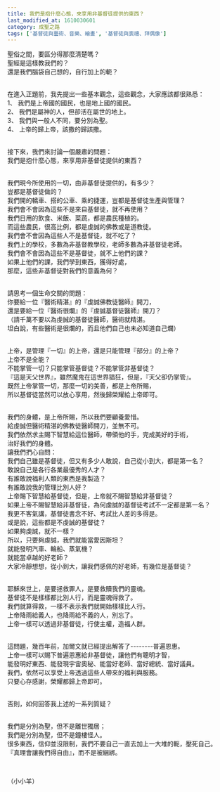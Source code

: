 ```yaml
---
title: 我們是抱什麼心態，來享用非基督徒提供的東西？
last_modified_at: 1610030601
category: 成聖之路
tags: ['基督徒與藝術、音樂、繪畫', '基督徒與喪禮、拜偶像']
---
```


<p>聖俗之間，要區分得那麼清楚嗎？<br>
聖經是這樣教我們的？<br>
還是我們腦袋自己想的，自行加上的軛？</p>

<p><br>
在進入正題前，我先提出一些基本觀念，這些觀念，大家應該都很熟悉：<br>
1、 我們是上帝國的國民，也是地上國的國民。<br>
2、 我們是屬神的人，但卻活在屬世的地上。<br>
3、 我們與一般人不同，要分別為聖。<br>
4、 上帝的歸上帝，該撒的歸該撒。</p>

<p><br>
接下來，我們來討論一個嚴肅的問題：<br>
我們是抱什麼心態，來享用非基督徒提供的東西？</p>

<p><br>
我們現今所使用的一切，由非基督徒提供的，有多少？<br>
豈都是基督徒做的？<br>
我們開的轎車、搭的公車、乘的捷運，豈都是基督徒生產與管理？<br>
我們會不會因為這些不是來自基督徒，就不再使用？<br>
我們日用的飲食、米飯、菜蔬，都是農民種植的。<br>
而這些農民，很高比例，都是虔誠的佛教或是道教徒。<br>
我們會不會因為這些人不是基督徒，就不吃了？<br>
我們上的學校，多數為非基督教學校，老師多數為非基督徒老師。<br>
我們會不會因為這些不是基督徒，就不上他們的課？<br>
如果上他們的課，我們學到東西，獲得好處，<br>
那麼，這些非基督徒對我們的意義為何？</p>

<p><br>
請思考一個生命交關的問題：<br>
你要給一位『醫術精湛』的『虔誠佛教徒醫師』開刀，<br>
還是要給一位『醫術很爛』的『虔誠基督徒醫師』開刀？<br>
（請千萬不要以為虔誠的基督徒醫師，醫術就精湛。<br>
坦白說，有些醫術是很爛的，而且他們自己也未必知道自己爛）</p>

<p><br>
上帝，是管理『一切』的上帝，還是只能管理『部分』的上帝？<br>
上帝不是全能？<br>
不能掌管一切？只能掌管基督徒？不能掌管非基督徒？<br>
『這是天父世界』，雖然魔鬼在這世界猖狂，但是，『天父卻仍掌管』。<br>
既然上帝掌管一切，那麼一切的美善，都是上帝所賜，<br>
所以基督徒當然可以放心享用，然後歸榮耀給上帝即可。</p>

<p><br>
我們的身體，是上帝所賜，所以我們要顧養愛惜。<br>
給虔誠但醫術精湛的佛教徒醫師開刀，並無不可。<br>
我們依然求主賜下智慧給這位醫師，帶領他的手，完成美好的手術，<br>
治好我們的身體。<br>
讓我們捫心自問：<br>
我們自己雖是基督徒，但又有多少人敢說，自己從小到大，都是第一名？<br>
敢說自己是各行各業最優秀的人才？<br>
有誰敢說福利人類的東西是我製造？<br>
有誰敢說我的管理比別人好？<br>
上帝賜下智慧給基督徒，但是，上帝就不賜智慧給非基督徒？<br>
如果上帝不賜智慧給非基督徒，為何虔誠的基督徒考試不一定都是第一名？<br>
我更不客氣講，基督徒書念不好、考試比人差的多得是。<br>
或是說，這些都是不虔誠的基督徒？<br>
如果夠虔誠，就不一樣？<br>
所以，只要夠虔誠，我們就能當愛因斯坦？<br>
就能發明汽車、輪船、蒸氣機？<br>
就能當卓越的好老師？<br>
大家冷靜想想，從小到大，讓我們感佩的好老師，有幾位是基督徒？</p>

<p><br>
耶穌來世上，是要拯救罪人，是要救贖我們的靈魂。<br>
基督徒不是樣樣都比別人行，而是靈魂得救了。<br>
我們就算得救，一樣不表示我們就開始樣樣比人行。<br>
上帝降雨給義人，也降雨給不義的人，別忘了。<br>
上帝一樣可以透過非基督徒，行使主權，造福人群。</p>

<p><br>
這問題，幾百年前，加爾文就已經提出解答了--------普遍恩惠。<br>
上帝一樣可以賜下普遍恩惠給非基督徒，讓他們有聰明才智，<br>
能發明好東西、能發現宇宙奧秘、能當好老師、當好總統、當好議員。<br>
我們，依然可以享受上帝透過這些人帶來的福利與服務。<br>
只要心存感謝，榮耀都歸上帝即可。</p>

<p><br>
否則，如何回答我上述的一系列質疑？</p>

<p><br>
我們是分別為聖，但不是離世獨居；<br>
我們是分別為聖，但不是鐘樓怪人。<br>
很多東西，信仰並沒限制，我們不要自己一直去加上一大堆的軛，壓死自己。<br>
『真理會讓我們得自由』，而不是被綑綁。</p>

<p>&nbsp;</p>

<p>（小小羊）</p>



